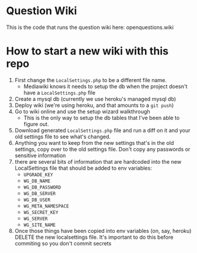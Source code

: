 # Question Wiki
This is the code that runs the question wiki here: openquestions.wiki

# How to start a new wiki with this repo
1. First change the `LocalSettings.php` to be a different file name.
    - Mediawiki knows it needs to setup the db when the project doesn't have a `LocalSettings.php` file
2. Create a mysql db (currently we use heroku's managed mysql db)
3. Deploy wiki (we're using heroku, and that amounts to a `git push`)
4. Go to wiki online and use the setup wizard walkthrough
    - This is the only way to setup the db tables that I've been able to figure out.
5. Download generated `LocalSettings.php` file and run a diff on it and your old settings file to see what's changed. 
6. Anything you want to keep from the new settings that's in the old settings, copy over to the old settings file. Don't copy any passwords or sensitive information
6. there are several bits of information that are hardcoded into the new LocalSettings file that should be added to env variables:
    * `UPGRADE_KEY`
    * `WG_DB_NAME`
    * `WG_DB_PASSWORD`
    * `WG_DB_SERVER`
    * `WG_DB_USER`
    * `WG_META_NAMESPACE`
    * `WG_SECRET_KEY`
    * `WG_SERVER`
    * `WG_SITE_NAME`
7. Once those things have been copied into env variables (on, say, heroku) DELETE the new localsettings file. 
It's important to do this before commiting so you don't commit secrets
